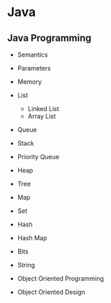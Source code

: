 # Java
## Java Programming
- Semantics

- Parameters

- Memory

- List
  - Linked List
  - Array List
  
- Queue

- Stack

- Priority Queue

- Heap

- Tree

- Map

- Set

- Hash

- Hash Map

- Bits

- String

- Object Oriented Programming

- Object Oriented Design
